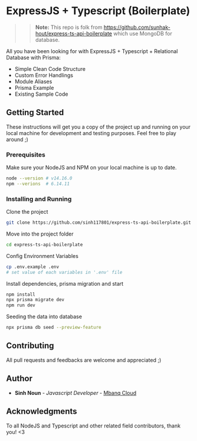 # ExpressJS + Typescript (Boilerplate)

>> **Note:** This repo is folk from https://github.com/sunhak-hout/express-ts-api-boilerplate which use MongoDB for database.

All you have been looking for with ExpressJS + Typescript + Relational Database with Prisma:

* Simple Clean Code Structure
* Custom Error Handlings
* Module Aliases
* Prisma Example
* Existing Sample Code

## Getting Started

These instructions will get you a copy of the project up and running on your local machine for development and testing purposes. Feel free to play around ;)

### Prerequisites

Make sure your NodeJS and NPM on your local machine is up to date.

```bash
node --version # v14.16.0
npm --verions  # 6.14.11
```

### Installing and Running

Clone the project

```bash
git clone https://github.com/sinh117801/express-ts-api-boilerplate.git
```

Move into the project folder

```bash
cd express-ts-api-boilerplate
```

Config Environment Variables

```bash
cp .env.example .env
# set value of each variables in '.env' file
```

Install dependencies, prisma migration and start

```bash
npm install
npx prisma migrate dev
npm run dev
```

Seeding the data into database

```bash
npx prisma db seed --preview-feature
```

## Contributing

All pull requests and feedbacks are welcome and appreciated ;)

## Author

* **Sinh Noun** - *Javascript Developer* - [Mbanq Cloud](https://mbanq.com/cloud)

## Acknowledgments

To all NodeJS and Typescript and other related field contributors, thank you! <3
